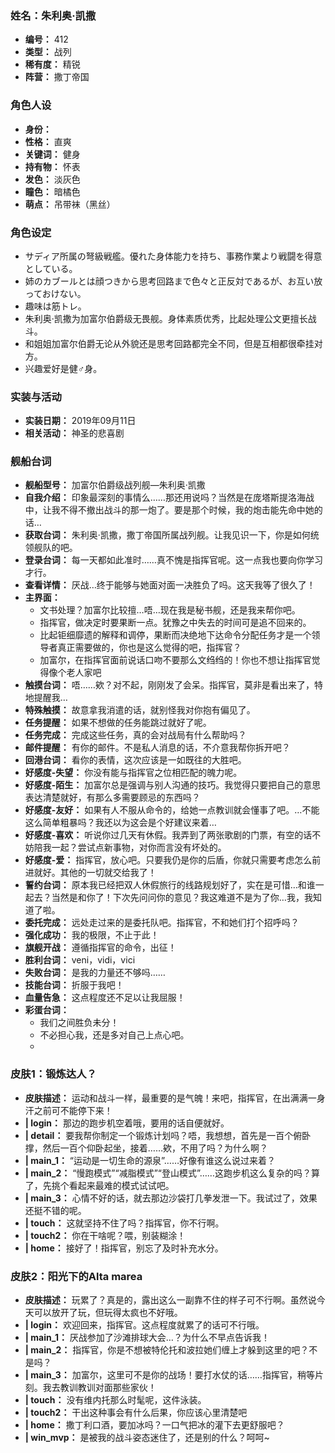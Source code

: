 ### 姓名：朱利奥·凯撒
* **编号：** 412
* **类型：** 战列
* **稀有度：** 精锐
* **阵营：** 撒丁帝国


### 角色人设
* **身份：** 
* **性格：** 直爽
* **关键词：** 健身
* **持有物：** 怀表
* **发色：** 淡灰色
* **瞳色：** 暗橘色
* **萌点：** 吊带袜（黑丝）


### 角色设定
* サディア所属の弩級戦艦。優れた身体能力を持ち、事務作業より戦闘を得意としている。
* 姉のカブールとは顔つきから思考回路まで色々と正反対であるが、お互い放っておけない。
* 趣味は筋トレ。
* 朱利奥·凯撒为加富尔伯爵级无畏舰。身体素质优秀，比起处理公文更擅长战斗。
* 和姐姐加富尔伯爵无论从外貌还是思考回路都完全不同，但是互相都很牵挂对方。
* 兴趣爱好是健♂身。


### 实装与活动
* **实装日期：** 2019年09月11日
* **相关活动：** 神圣的悲喜剧


### 舰船台词
* **舰船型号：** 加富尔伯爵级战列舰—朱利奥·凯撒
* **自我介绍：** 印象最深刻的事情么……那还用说吗？当然是在庞塔斯提洛海战中，让我不得不撤出战斗的那一炮了。要是那个时候，我的炮击能先命中她的话…
* **获取台词：** 朱利奥·凯撒，撒丁帝国所属战列舰。让我见识一下，你是如何统领舰队的吧。
* **登录台词：** 每一天都如此准时……真不愧是指挥官呢。这一点我也要向你学习才行。
* **查看详情：** 厌战…终于能够与她面对面一决胜负了吗。这天我等了很久了！
* **主界面：**
  * 文书处理？加富尔比较擅…唔…现在我是秘书舰，还是我来帮你吧。
  * 指挥官，做决定时要果断一点。犹豫之中失去的时间可是追不回来的。
  * 比起钜细靡遗的解释和调停，果断而决绝地下达命令分配任务才是一个领导者真正需要做的，你也是这么觉得的吧，指挥官？
  * 加富尔，在指挥官面前说话口吻不要那么文绉绉的！你也不想让指挥官觉得像个老人家吧
* **触摸台词：** 唔……欸？对不起，刚刚发了会呆。指挥官，莫非是看出来了，特地提醒我…
* **特殊触摸：** 故意拿我消遣的话，就别怪我对你抱有偏见了。
* **任务提醒：** 如果不想做的任务能跳过就好了呢。
* **任务完成：** 完成这些任务，真的会对战局有什么帮助吗？
* **邮件提醒：** 有你的邮件。不是私人消息的话，不介意我帮你拆开吧？
* **回港台词：** 看你的表情，这次应该是一如既往的大胜吧。
* **好感度-失望：** 你没有能与指挥官之位相匹配的魄力呢。
* **好感度-陌生：** 加富尔总是强调与别人沟通的技巧。我觉得只要把自己的意思表达清楚就好，有那么多需要顾忌的东西吗？
* **好感度-友好：** 如果有人不服从命令的，给她一点教训就会懂事了吧。…不能这么简单粗暴吗？我还以为这会是个好建议来着…
* **好感度-喜欢：** 听说你过几天有休假。我弄到了两张歌剧的门票，有空的话不妨陪我一起？尝试点新事物，对你而言没有坏处的。
* **好感度-爱：** 指挥官，放心吧。只要我仍是你的后盾，你就只需要考虑怎么前进就好。其他的一切就交给我了！
* **誓约台词：** 原本我已经把双人休假旅行的线路规划好了，实在是可惜…和谁一起去？当然是和你了！下次先问问你的意见？我这难道不是为了你…我，我知道了啦。
* **委托完成：** 远处走过来的是委托队吧。指挥官，不和她们打个招呼吗？
* **强化成功：** 我的极限，不止于此！
* **旗舰开战：** 遵循指挥官的命令，出征！
* **胜利台词：** veni，vidi，vici
* **失败台词：** 是我的力量还不够吗……
* **技能台词：** 折服于我吧！
* **血量告急：** 这点程度还不足以让我屈服！
* **彩蛋台词：**
  * 我们之间胜负未分！
  * 不必担心我，还是多对自己上点心吧。
  * 


### 皮肤1：锻炼达人？
* **皮肤描述：** 运动和战斗一样，最重要的是气魄！来吧，指挥官，在出满满一身汗之前可不能停下来！
* **| login：** 那边的跑步机空着哦，要用的话自便就好。
* **| detail：** 要我帮你制定一个锻炼计划吗？唔，我想想，首先是一百个俯卧撑，然后一百个仰卧起坐，接着……欸，不用了吗？为什么啊？
* **| main_1：** “运动是一切生命的源泉”……好像有谁这么说过来着？
* **| main_2：** “慢跑模式”“减脂模式”“登山模式”……这跑步机这么复杂的吗？算了，先挑个看起来最难的模式试试吧。
* **| main_3：** 心情不好的话，就去那边沙袋打几拳发泄一下。我试过了，效果还挺不错的呢。
* **| touch：** 这就坚持不住了吗？指挥官，你不行啊。
* **| touch2：** 你在干啥呢？喂，别装糊涂！
* **| home：** 接好了！指挥官，别忘了及时补充水分。


### 皮肤2：阳光下的Alta marea
* **皮肤描述：** 玩累了？真是的，露出这么一副靠不住的样子可不行啊。虽然说今天可以放开了玩，但玩得太疯也不好哦。
* **| login：** 欢迎回来，指挥官。这点程度就累了的话可不行哦。
* **| main_1：** 厌战参加了沙滩排球大会…？为什么不早点告诉我！
* **| main_2：** 指挥官，你是不想被特伦托和波拉她们缠上才躲到这里的吧？不是吗？
* **| main_3：** 加富尔，这里可不是你的战场！要打水仗的话……指挥官，稍等片刻。我去教训教训对面那些家伙！
* **| touch：** 没有维内托那么时髦呢，这件泳装。
* **| touch2：** 干出这种事会有什么后果，你应该心里清楚吧
* **| home：** 撒丁利口酒，要加冰吗？一口气把冰的灌下去更舒服吧？
* **| win_mvp：** 是被我的战斗姿态迷住了，还是别的什么？呵呵~
